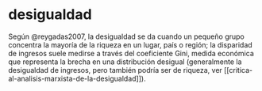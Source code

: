 # desigualdad
Según @reygadas2007, la desigualdad se da cuando un pequeño grupo concentra la mayoría de la riqueza en un lugar, país o región; la disparidad de ingresos suele medirse a través del coeficiente Gini, medida económica que representa la brecha en una distribución desigual (generalmente la desigualdad de ingresos, pero también podría ser de riqueza, ver [[critica-al-analisis-marxista-de-la-desigualdad]]).
